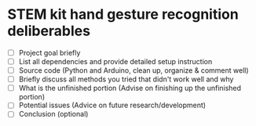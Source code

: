 # STEM kit hand gesture recognition deliberables

- [ ] Project goal briefly
- [ ] List all dependencies and provide detailed setup instruction
- [ ] Source code (Python and Arduino, clean up, organize & comment well)
- [ ] Briefly discuss all methods you tried that didn't work well and why
- [ ] What is the unfinished portion (Advise on finishing up the unfinished portion)
- [ ] Potential issues (Advice on future research/development)
- [ ] Conclusion (optional)